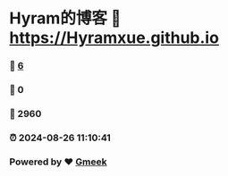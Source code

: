 # Hyram的博客 :link: https://Hyramxue.github.io 
### :page_facing_up: [6](https://Hyramxue.github.io/tag.html) 
### :speech_balloon: 0 
### :hibiscus: 2960 
### :alarm_clock: 2024-08-26 11:10:41 
### Powered by :heart: [Gmeek](https://github.com/Meekdai/Gmeek)
